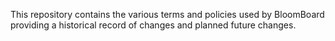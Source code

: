 This repository contains the various terms and policies used by BloomBoard providing a historical record of changes and planned future changes.
